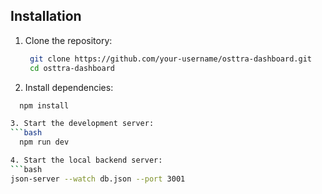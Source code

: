## Installation

1. Clone the repository:
   ```bash
    git clone https://github.com/your-username/osttra-dashboard.git
    cd osttra-dashboard 

2. Install dependencies:
  ```bash
    npm install

3. Start the development server:
  ```bash
    npm run dev

4. Start the local backend server:
  ```bash
  json-server --watch db.json --port 3001

  